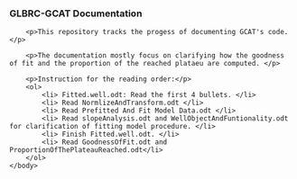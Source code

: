 <html>
	<head><h3>GLBRC-GCAT Documentation</h3></head>
	<body>

		<p>This repository tracks the progess of documenting GCAT's code. </p>
 
		<p>The documentation mostly focus on clarifying how the goodness of fit and the proportion of the reached plataeu are computed. </p>

		<p>Instruction for the reading order:</p>
		<ol>
			<li> Fitted.well.odt: Read the first 4 bullets. </li>
			<li> Read NormlizeAndTransform.odt </li> 
			<li> Read Prefitted And Fit Model Data.odt </li>
			<li> Read slopeAnalysis.odt and WellObjectAndFuntionality.odt for clarification of fitting model procedure. </li>
			<li> Finish Fitted.well.odt. </li>
			<li> Read GoodnessOfFit.odt and ProportionOfThePlateauReached.odt</li>
		</ol>
	</body>
</html>
